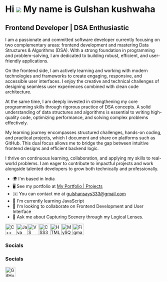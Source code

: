  Hi ![](https://user-images.githubusercontent.com/18350557/176309783-0785949b-9127-417c-8b55-ab5a4333674e.gif) My name is Gulshan kushwaha
=========================================================================================================================================

Frontend Developer | DSA Enthusiastic
-------------------------------------

I am a passionate and committed software developer currently focusing on two complementary areas: frontend development and mastering Data Structures & Algorithms (DSA). With a strong foundation in programming and problem-solving, I am dedicated to building robust, efficient, and user-friendly applications.

On the frontend side, I am actively learning and working with modern technologies and frameworks to create engaging, responsive, and accessible user interfaces. I enjoy the creative and technical challenges of designing seamless user experiences combined with clean code architecture.

At the same time, I am deeply invested in strengthening my core programming skills through rigorous practice of DSA concepts. A solid understanding of data structures and algorithms is essential to writing high-quality code, optimizing performance, and solving complex problems effectively.

My learning journey encompasses structured challenges, hands-on coding, and practical projects, which I document and share on platforms such as GitHub. This dual focus allows me to bridge the gap between intuitive frontend designs and efficient backend logic.

I thrive on continuous learning, collaboration, and applying my skills to real-world problems. I am eager to contribute to impactful projects and work alongside talented developers to grow both technically and professionally.

* 🌍  I'm based in India
* 🖥️  See my portfolio at [My Portfolio | Projects](http://https://app.netlify.com/teams/suffersoul80/projects)
* ✉️  You can contact me at [gulshansays333@gmail.com](mailto:gulshansays333@gmail.com)
* 🧠  I'm currently learning JavaScript
* 👥  I'm looking to collaborate on Frontend Development and User Interface
* 💬  Ask me about Capturing Scenery through my Logical Lenses.

<p align="left">
<a href="https://docs.microsoft.com/en-us/cpp/?view=msvc-170" target="_blank" rel="noreferrer"><img src="https://raw.githubusercontent.com/danielcranney/readme-generator/main/public/icons/skills/cplusplus-colored.svg" alt="C++" title="C++" width="36" height="36" /></a><a href="https://www.oracle.com/java/" target="_blank" rel="noreferrer"><img src="https://raw.githubusercontent.com/danielcranney/readme-generator/main/public/icons/skills/java-colored.svg" alt="Java" title="Java" width="36" height="36" /></a><a href="https://code.visualstudio.com/" target="_blank" rel="noreferrer"><img src="https://raw.githubusercontent.com/danielcranney/readme-generator/main/public/icons/skills/visualstudiocode-colored.svg" alt="VS Code" title="VS Code" width="36" height="36" /></a><a href="https://www.w3.org/TR/CSS/#css" target="_blank" rel="noreferrer"><img src="https://raw.githubusercontent.com/danielcranney/readme-generator/main/public/icons/skills/css3-colored.svg" alt="CSS3" title="CSS3" width="36" height="36" /></a><a href="https://developer.mozilla.org/en-US/docs/Glossary/HTML5" target="_blank" rel="noreferrer"><img src="https://raw.githubusercontent.com/danielcranney/readme-generator/main/public/icons/skills/html5-colored.svg" alt="HTML5" title="HTML5" width="36" height="36" /></a><a href="https://www.mysql.com/" target="_blank" rel="noreferrer"><img src="https://raw.githubusercontent.com/danielcranney/readme-generator/main/public/icons/skills/mysql-colored.svg" alt="MySQL" title="MySQL" width="36" height="36" /></a><a href="https://www.figma.com/" target="_blank" rel="noreferrer"><img src="https://raw.githubusercontent.com/danielcranney/readme-generator/main/public/icons/skills/figma-colored.svg" alt="Figma" title="Figma" width="36" height="36" /></a>
</p>

### Socials
 
### Socials

<p align="left"> <a href="https://www.github.com/Coddiction-101" target="_blank" rel="noreferrer"> <picture> <source media="(prefers-color-scheme: dark)" srcset="https://raw.githubusercontent.com/danielcranney/readme-generator/main/public/icons/socials/github-dark.svg" /> <source media="(prefers-color-scheme: light)" srcset="https://raw.githubusercontent.com/danielcranney/readme-generator/main/public/icons/socials/github.svg" /> <img src="https://raw.githubusercontent.com/danielcranney/readme-generator/main/public/icons/socials/github.svg" width="32" height="32" alt="GitHub" title="GitHub" /> </picture> </a></p>
